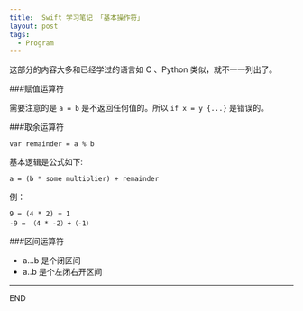 ```yaml
---
title:  Swift 学习笔记 「基本操作符」
layout: post
tags:
  - Program
---
```


这部分的内容大多和已经学过的语言如 C 、Python 类似，就不一一列出了。

###赋值运算符
	
需要注意的是 `a = b` 是不返回任何值的。所以 `if x = y {...}` 是错误的。
	
###取余运算符

```
var remainder = a % b
```
基本逻辑是公式如下:

```
a = (b * some multiplier) + remainder
```
	
例：
	
```
9 = (4 * 2) + 1
-9 = （4 * -2）+（-1）
```
	
###区间运算符

- a...b 是个闭区间
- a..b 是个左闭右开区间

---
END
